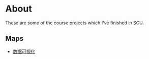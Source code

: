 # About
These are some of the course projects which I've finished in SCU.

## Maps
- [数据可视化](./数据可视化.md)